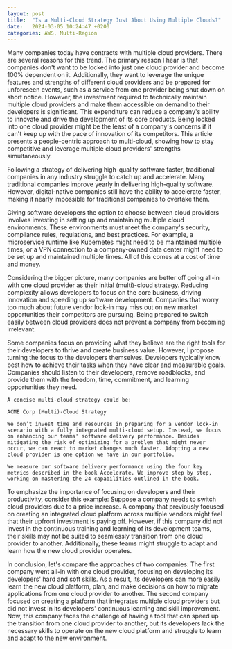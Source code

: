 ```yaml
---
layout: post
title:  "Is a Multi-Cloud Strategy Just About Using Multiple Clouds?"
date:   2024-03-05 10:24:47 +0200
categories: AWS, Multi-Region
---
```


Many companies today have contracts with multiple cloud providers. There are several reasons for this trend. The primary reason I hear is that companies don't want to be locked into just one cloud provider and become 100% dependent on it. Additionally, they want to leverage the unique features and strengths of different cloud providers and be prepared for unforeseen events, such as a service from one provider being shut down on short notice. However, the investment required to technically maintain multiple cloud providers and make them accessible on demand to their developers is significant. This expenditure can reduce a company's ability to innovate and drive the development of its core products. Being locked into one cloud provider might be the least of a company's concerns if it can't keep up with the pace of innovation of its competitors. This article presents a people-centric approach to multi-cloud, showing how to stay competitive and leverage multiple cloud providers' strengths simultaneously.

Following a strategy of delivering high-quality software faster, traditional companies in any industry struggle to catch up and accelerate. Many traditional companies improve yearly in delivering high-quality software. However, digital-native companies still have the ability to accelerate faster, making it nearly impossible for traditional companies to overtake them.

Giving software developers the option to choose between cloud providers involves investing in setting up and maintaining multiple cloud environments. These environments must meet the company's security, compliance rules, regulations, and best practices. For example, a microservice runtime like Kubernetes might need to be maintained multiple times, or a VPN connection to a company-owned data center might need to be set up and maintained multiple times. All of this comes at a cost of time and money.

Considering the bigger picture, many companies are better off going all-in with one cloud provider as their initial (multi)-cloud strategy. Reducing complexity allows developers to focus on the core business, driving innovation and speeding up software development. Companies that worry too much about future vendor lock-in may miss out on new market opportunities their competitors are pursuing. Being prepared to switch easily between cloud providers does not prevent a company from becoming irrelevant.

Some companies focus on providing what they believe are the right tools for their developers to thrive and create business value. However, I propose turning the focus to the developers themselves. Developers typically know best how to achieve their tasks when they have clear and measurable goals. Companies should listen to their developers, remove roadblocks, and provide them with the freedom, time, commitment, and learning opportunities they need.

    A concise multi-cloud strategy could be:

    ACME Corp (Multi)-Cloud Strategy

    We don’t invest time and resources in preparing for a vendor lock-in scenario with a fully integrated multi-cloud setup. Instead, we focus on enhancing our teams' software delivery performance. Besides mitigating the risk of optimizing for a problem that might never occur, we can react to market changes much faster. Adopting a new cloud provider is one option we have in our portfolio.

    We measure our software delivery performance using the four key metrics described in the book Accelerate. We improve step by step, working on mastering the 24 capabilities outlined in the book.

To emphasize the importance of focusing on developers and their productivity, consider this example: Suppose a company needs to switch cloud providers due to a price increase. A company that previously focused on creating an integrated cloud platform across multiple vendors might feel that their upfront investment is paying off. However, if this company did not invest in the continuous training and learning of its development teams, their skills may not be suited to seamlessly transition from one cloud provider to another. Additionally, these teams might struggle to adapt and learn how the new cloud provider operates.

In conclusion, let's compare the approaches of two companies: The first company went all-in with one cloud provider, focusing on developing its developers' hard and soft skills. As a result, its developers can more easily learn the new cloud platform, plan, and make decisions on how to migrate applications from one cloud provider to another. The second company focused on creating a platform that integrates multiple cloud providers but did not invest in its developers' continuous learning and skill improvement. Now, this company faces the challenge of having a tool that can speed up the transition from one cloud provider to another, but its developers lack the necessary skills to operate on the new cloud platform and struggle to learn and adapt to the new environment.
